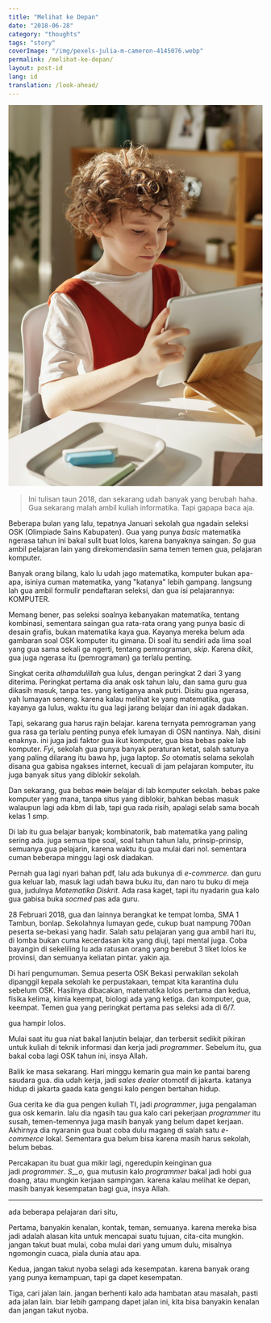 ```yaml
---
title: "Melihat ke Depan"
date: "2018-06-28"
category: "thoughts"
tags: "story"
coverImage: "/img/pexels-julia-m-cameron-4145076.webp"
permalink: /melihat-ke-depan/
layout: post-id
lang: id
translation: /look-ahead/
---
```


![](/img/pexels-julia-m-cameron-4145076.webp)

> Ini tulisan taun 2018, dan sekarang udah banyak yang berubah haha. Gua sekarang malah ambil kuliah informatika. Tapi gapapa baca aja.

Beberapa bulan yang lalu, tepatnya Januari sekolah gua ngadain seleksi OSK (Olimpiade Sains Kabupaten). Gua yang punya _basic_ matematika ngerasa tahun ini bakal sulit buat lolos, karena banyaknya saingan. _So_ gua ambil pelajaran lain yang direkomendasiin sama temen temen gua, pelajaran komputer.

Banyak orang bilang, kalo lu udah jago matematika, komputer bukan apa-apa, isiniya cuman matematika, yang "katanya" lebih gampang. langsung lah gua ambil formulir pendaftaran seleksi, dan gua isi pelajarannya: KOMPUTER.

Memang bener, pas seleksi soalnya kebanyakan matematika, tentang kombinasi, sementara saingan gua rata-rata orang yang punya basic di desain grafis, bukan matematika kaya gua. Kayanya mereka belum ada gambaran soal OSK komputer itu gimana. Di soal itu sendiri ada lima soal yang gua sama sekali ga ngerti, tentang pemrograman, _skip_. Karena dikit, gua juga ngerasa itu (pemrograman) ga terlalu penting.

Singkat cerita _alhamdulillah_ gua lulus, dengan peringkat 2 dari 3 yang diterima. Peringkat pertama dia anak osk tahun lalu, dan sama guru gua dikasih masuk, tanpa tes. yang ketiganya anak putri. Disitu gua ngerasa, yah lumayan seneng. karena kalau melihat ke yang matematika, gua kayanya ga lulus, waktu itu gua lagi jarang belajar dan ini agak dadakan.

Tapi, sekarang gua harus rajin belajar. karena ternyata pemrograman yang gua rasa ga terlalu penting punya efek lumayan di OSN nantinya. Nah, disini enaknya. ini juga jadi faktor gua ikut komputer, gua bisa bebas pake lab komputer. _Fyi_, sekolah gua punya banyak peraturan ketat, salah satunya yang paling dilarang itu bawa hp, juga laptop. *So* otomatis selama sekolah disana gua gabisa ngakses internet, kecuali di jam pelajaran komputer, itu juga banyak situs yang diblokir sekolah.

Dan sekarang, gua bebas ~~main~~ belajar di lab komputer sekolah. bebas pake komputer yang mana, tanpa situs yang diblokir, bahkan bebas masuk walaupun lagi ada kbm di lab, tapi gua rada risih, apalagi selab sama bocah kelas 1 smp.

Di lab itu gua belajar banyak; kombinatorik, bab matematika yang paling sering ada. juga semua tipe soal, soal tahun tahun lalu, prinsip-prinsip, semuanya gua pelajarin, karena waktu itu gua mulai dari nol. sementara cuman beberapa minggu lagi osk diadakan.

Pernah gua lagi nyari bahan pdf, lalu ada bukunya di *e-commerce.* dan guru gua keluar lab, masuk lagi udah bawa buku itu, dan naro tu buku di meja gua, judulnya *Matematika Diskrit*. Ada rasa kaget, tapi itu nyadarin gua kalo gua gabisa buka *socmed* pas ada guru.

28 Februari 2018, gua dan lainnya berangkat ke tempat lomba, SMA 1 Tambun, bonlap. Sekolahnya lumayan gede, cukup buat nampung 700an peserta se-bekasi yang hadir. Salah satu pelajaran yang gua ambil hari itu, di lomba bukan cuma kecerdasan kita yang diuji, tapi mental juga. Coba bayangin di sekeliling lu ada ratusan orang yang berebut 3 tiket lolos ke provinsi, dan semuanya keliatan pintar. yakin aja.

Di hari pengumuman. Semua peserta OSK Bekasi perwakilan sekolah dipanggil kepala sekolah ke perpustakaan, tempat kita karantina dulu sebelum OSK. Hasilnya dibacakan, matematika lolos pertama dan kedua, fisika kelima, kimia keempat, biologi ada yang ketiga. dan komputer, gua, keempat. Temen gua yang peringkat pertama pas seleksi ada di 6/7.

gua hampir lolos.

Mulai saat itu gua niat bakal lanjutin belajar, dan terbersit sedikit pikiran untuk kuliah di teknik informasi dan kerja jadi _programmer_. Sebelum itu, gua bakal coba lagi OSK tahun ini, insya Allah.

Balik ke masa sekarang. Hari minggu kemarin gua main ke pantai bareng saudara gua. dia udah kerja, jadi *sales* *dealer* otomotif di jakarta. katanya hidup di jakarta gaada kata gengsi kalo pengen bertahan hidup.

Gua cerita ke dia gua pengen kuliah TI, jadi _programmer_, juga pengalaman gua osk kemarin. lalu dia ngasih tau gua kalo cari pekerjaan *programmer* itu susah, temen-temennya juga masih banyak yang belum dapet kerjaan. Akhirnya dia nyaranin gua buat coba dulu magang di salah satu *e-commerce* lokal. Sementara gua belum bisa karena masih harus sekolah, belum bebas.

Percakapan itu buat gua mikir lagi, ngeredupin keinginan gua jadi *programmer*. *S\_\_o,* gua mutusin kalo *programmer* bakal jadi hobi gua doang, atau mungkin kerjaan sampingan. karena kalau melihat ke depan, masih banyak kesempatan bagi gua, insya Allah.

---

ada beberapa pelajaran dari situ,

Pertama, banyakin kenalan, kontak, teman, semuanya. karena mereka bisa jadi adalah alasan kita untuk mencapai suatu tujuan, cita-cita mungkin. jangan takut buat mulai, coba mulai dari yang umum dulu, misalnya ngomongin cuaca, piala dunia atau apa.

Kedua, jangan takut nyoba selagi ada kesempatan. karena banyak orang yang punya kemampuan, tapi ga dapet kesempatan.

Tiga, cari jalan lain. jangan berhenti kalo ada hambatan atau masalah, pasti ada jalan lain. biar lebih gampang dapet jalan ini, kita bisa banyakin kenalan dan jangan takut nyoba.
